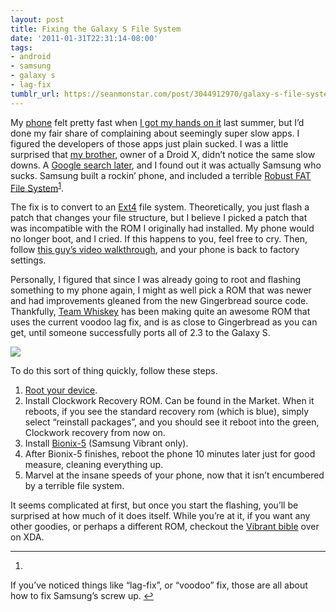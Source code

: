 ```yaml
---
layout: post
title: Fixing the Galaxy S File System
date: '2011-01-31T22:31:14-08:00'
tags:
- android
- samsung
- galaxy s
- lag-fix
tumblr_url: https://seanmonstar.com/post/3044912970/galaxy-s-file-system
---
```

My [phone](http://www.amazon.com/gp/product/B003TXSKNE?tag=seanmonstar-20) felt pretty fast when [I got my hands on it](http://seanmonstar.com/2022/07/28/2010-09-29-samsung-galaxy-vibrant-review.html) last summer, but I’d done my fair share of complaining about seemingly super slow apps. I figured the developers of those apps just plain sucked. I was a little surprised that [my brother](http://tractorbeamtuesdays.tumblr.com), owner of a Droid X, didn’t notice the same slow downs. A [Google search later](http://androidforums.com/captivate-support-troubleshooting/215225-wondering-why-facebook-app-really-slow.html), and I found out it was actually Samsung who sucks. Samsung built a rockin’ phone, and included a terrible [Robust FAT File System](http://www.samsung.com/global/business/semiconductor/products/fusionmemory/Products_RFS_Brochure.html)<sup id="fnref:1"><a href="#fn:1" class="footnote-ref" role="doc-noteref">1</a></sup>.

The fix is to convert to an [Ext4](http://en.wikipedia.org/wiki/Ext4) file system. Theoretically, you just flash a patch that changes your file structure, but I believe I picked a patch that was incompatible with the ROM I originally had installed. My phone would no longer boot, and I cried. If this happens to you, feel free to cry. Then, follow [this guy’s video walkthrough](http://www.youtube.com/watch?v=9nMCBbdAcHU), and your phone is back to factory settings.

Personally, I figured that since I was already going to root and flashing something to my phone again, I might as well pick a ROM that was newer and had improvements gleaned from the new Gingerbread source code. Thankfully, [Team Whiskey](http://www.teamwhiskey.com/DownVibrant.html) has been making quite an awesome ROM that uses the current voodoo lag fix, and is as close to Gingerbread as you can get, until someone successfully ports all of 2.3 to the Galaxy S.

![](https://64.media.tumblr.com/tumblr_lfx8yxmLNl1qzek7l.png)

To do this sort of thing quickly, follow these steps.

1. [Root your device](http://wiki.cyanogenmod.com/index.php?title=Samsung_Vibrant:_Rooting).
2. Install Clockwork Recovery ROM. Can be found in the Market. When it reboots, if you see the standard recovery rom (which is blue), simply select “reinstall packages”, and you should see it reboot into the green, Clockwork recovery from now on.
3. Install [Bionix-5](http://www.teamwhiskey.com/DownVibrant.html) (Samsung Vibrant only).
4. After Bionix-5 finishes, reboot the phone 10 minutes later just for good measure, cleaning everything up.
5. Marvel at the insane speeds of your phone, now that it isn’t encumbered by a terrible file system.

It seems complicated at first, but once you start the flashing, you’ll be surprised at how much of it does itself. While you’re at it, if you want any other goodies, or perhaps a different ROM, checkout the [Vibrant bible](http://forum.xda-developers.com/showthread.php?t=771111) over on XDA.

* * *

1. 

If you’ve noticed things like “lag-fix”, or “voodoo” fix, those are all about how to fix Samsung’s screw up.&nbsp;[↩︎](#fnref:1)

